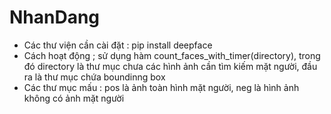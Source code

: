# NhanDang
- Các thư viện cần cài đặt : pip install deepface
- Cách hoạt động ; sử dụng hàm count_faces_with_timer(directory), trong đó directory là thư mục chưa các hình ảnh cần tìm kiếm mặt người, đầu ra là thư mục chứa boundinng box
- Các thư mục mấu : pos là ảnh toàn hình mặt người, neg là hình ảnh không có ảnh mặt người
